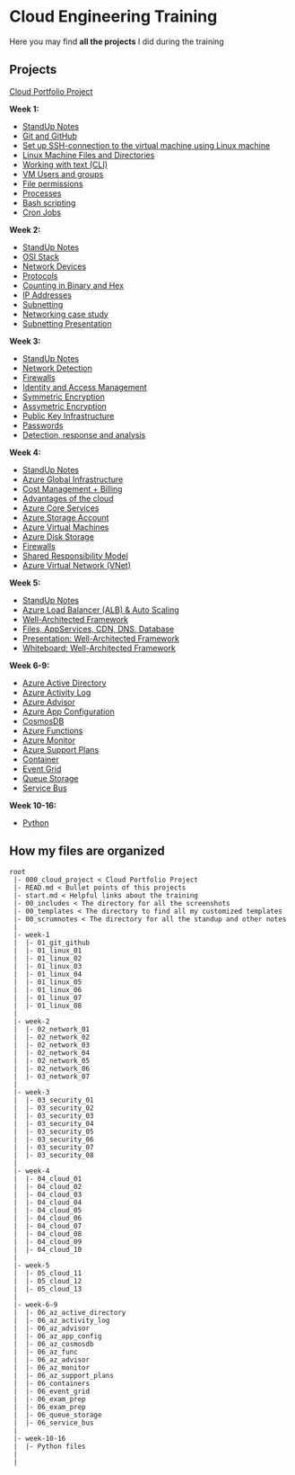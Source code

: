 # Cloud Engineering Training

Here you may find **all the projects** I did during the training

## Projects

[Cloud Portfolio Project](https://github.com/techgrounds/techgrounds-anj-dtmr/tree/main/000_cloud_project)

**Week 1:**

- [StandUp Notes](https://github.com/techgrounds/techgrounds-anj-dtmr/tree/main/00_scrumnotes/week-1-scrumnotes)
- [Git and GitHub](https://github.com/techgrounds/techgrounds-anj-dtmr/blob/main/week-1/01_git_github.md)
- [Set up SSH-connection to the virtual machine using Linux machine](https://github.com/techgrounds/techgrounds-anj-dtmr/blob/main/week-1/01_linux_01.md)
- [Linux Machine Files and Directories](https://github.com/techgrounds/techgrounds-anj-dtmr/blob/main/week-1/01_linux_02.md)
- [Working with text (CLI)](https://github.com/techgrounds/techgrounds-anj-dtmr/blob/main/week-1/01_linux_03.md)
- [VM Users and groups](https://github.com/techgrounds/techgrounds-anj-dtmr/blob/main/week-1/01_linux_04.md)
- [File permissions](https://github.com/techgrounds/techgrounds-anj-dtmr/blob/main/week-1/01_linux_05.md)
- [Processes](https://github.com/techgrounds/techgrounds-anj-dtmr/blob/main/week-1/01_linux_06.md)
- [Bash scripting](https://github.com/techgrounds/techgrounds-anj-dtmr/blob/main/week-1/01_linux_07.md)
- [Cron Jobs](https://github.com/techgrounds/techgrounds-anj-dtmr/blob/main/week-1/01_linux_08.md)

**Week 2:**

- [StandUp Notes](https://github.com/techgrounds/techgrounds-anj-dtmr/tree/main/00_scrumnotes/week-2-scrumnotes)
- [OSI Stack](https://github.com/techgrounds/techgrounds-anj-dtmr/blob/main/week-2/02_network_01.md)
- [Network Devices](https://github.com/techgrounds/techgrounds-anj-dtmr/blob/main/week-2/02_network_02.md)
- [Protocols](https://github.com/techgrounds/techgrounds-anj-dtmr/blob/main/week-2/02_network_03.md)
- [Counting in Binary and Hex](https://github.com/techgrounds/techgrounds-anj-dtmr/blob/main/week-2/02_network_04.md)
- [IP Addresses](https://github.com/techgrounds/techgrounds-anj-dtmr/blob/main/week-2/02_network_05.md)
- [Subnetting](https://github.com/techgrounds/techgrounds-anj-dtmr/blob/main/week-2/02_network_06.md)
- [Networking case study](https://github.com/techgrounds/techgrounds-anj-dtmr/blob/main/week-2/03_network_07.md)
- [Subnetting Presentation](https://www.canva.com/design/DAFgCHe6Xbc/Tqp50zekrvO3GKFVojH6oQ/edit?analyticsCorrelationId=603ff8f7-2f7e-4212-bfc5-a303ee06036b)

**Week 3:**

- [StandUp Notes](https://github.com/techgrounds/techgrounds-anj-dtmr/tree/main/00_scrumnotes/week-3-scrumnotes)
- [Network Detection](https://github.com/techgrounds/techgrounds-anj-dtmr/blob/main/week-3/03_security_01.md)
- [Firewalls](https://github.com/techgrounds/techgrounds-anj-dtmr/blob/main/week-3/03_security_02.md)
- [Identity and Access Management](https://github.com/techgrounds/techgrounds-anj-dtmr/blob/main/week-3/03_security_03.md)
- [Symmetric Encryption](https://github.com/techgrounds/techgrounds-anj-dtmr/blob/main/week-3/03_security_04.md)
- [Assymetric Encryption](https://github.com/techgrounds/techgrounds-anj-dtmr/blob/main/week-3/03_security_05.md)
- [Public Key Infrastructure](https://github.com/techgrounds/techgrounds-anj-dtmr/blob/main/week-3/03_security_06.md)
- [Passwords](https://github.com/techgrounds/techgrounds-anj-dtmr/blob/main/week-3/03_security_07.md)
- [Detection, response and analysis](https://github.com/techgrounds/techgrounds-anj-dtmr/blob/main/week-3/03_security_08.md)

**Week 4:**

- [StandUp Notes](https://github.com/techgrounds/techgrounds-anj-dtmr/tree/main/00_scrumnotes/week-4-scrumnotes)
- [Azure Global Infrastructure](https://github.com/techgrounds/techgrounds-anj-dtmr/blob/main/week-4/04_cloud_01.md)
- [Cost Management + Billing](https://github.com/techgrounds/techgrounds-anj-dtmr/blob/main/week-4/04_cloud_02.md)
- [Advantages of the cloud](https://github.com/techgrounds/techgrounds-anj-dtmr/blob/main/week-4/04_cloud_03.md)
- [Azure Core Services](https://github.com/techgrounds/techgrounds-anj-dtmr/blob/main/week-4/04_cloud_04.md)
- [Azure Storage Account](https://github.com/techgrounds/techgrounds-anj-dtmr/blob/main/week-4/04_cloud_05.md)
- [Azure Virtual Machines](https://github.com/techgrounds/techgrounds-anj-dtmr/blob/main/week-4/04_cloud_06.md)
- [Azure Disk Storage](https://github.com/techgrounds/techgrounds-anj-dtmr/blob/main/week-4/04_cloud_07.md)
- [Firewalls](https://github.com/techgrounds/techgrounds-anj-dtmr/blob/main/week-4/04_cloud_08.md)
- [Shared Responsibility Model](https://github.com/techgrounds/techgrounds-anj-dtmr/blob/main/week-4/04_cloud_09.md)
- [Azure Virtual Network (VNet)](https://github.com/techgrounds/techgrounds-anj-dtmr/blob/main/week-4/04_cloud_10.md)

**Week 5:**

- [StandUp Notes](https://github.com/techgrounds/techgrounds-anj-dtmr/tree/main/00_scrumnotes/week-5-scrumnotes)
- [Azure Load Balancer (ALB) & Auto Scaling](https://github.com/techgrounds/techgrounds-anj-dtmr/blob/main/week-5/05_cloud_11.md)
- [Well-Architected Framework](https://github.com/techgrounds/techgrounds-anj-dtmr/blob/main/week-5/05_cloud_12.md)
- [Files, AppServices, CDN, DNS, Database](https://github.com/techgrounds/techgrounds-anj-dtmr/blob/main/week-5/05_cloud_13.md)
- [Presentation: Well-Architected Framework](https://prezi.com/view/1px1mtg95K0WUB755HMx/)
- [Whiteboard: Well-Architected Framework](https://jamboard.google.com/d/1iKdx4dlijen6sJTonqlaV7g54Xf6aHNwU2jVQrIUrwo/edit?usp=sharing)

**Week 6-9:**

- [Azure Active Directory](https://github.com/techgrounds/techgrounds-anj-dtmr/blob/main/week-6-9/06_az_active_directory.md)
- [Azure Activity Log](https://github.com/techgrounds/techgrounds-anj-dtmr/blob/main/week-6-9/06_az_activity_log.md)
- [Azure Advisor](https://github.com/techgrounds/techgrounds-anj-dtmr/blob/main/week-6-9/06_az_advisor.md)
- [Azure App Configuration](https://github.com/techgrounds/techgrounds-anj-dtmr/blob/main/week-6-9/06_az_app_config.md)
- [CosmosDB](https://github.com/techgrounds/techgrounds-anj-dtmr/blob/main/week-6-9/06_az_cosmosdb.md)
- [Azure Functions](https://github.com/techgrounds/techgrounds-anj-dtmr/blob/main/week-6-9/06_az_func.md)
- [Azure Monitor](https://github.com/techgrounds/techgrounds-anj-dtmr/blob/main/week-6-9/06_az_monitor.md)
- [Azure Support Plans](https://github.com/techgrounds/techgrounds-anj-dtmr/blob/main/week-6-9/06_az_support_plans.md)
- [Container](https://github.com/techgrounds/techgrounds-anj-dtmr/blob/main/week-6-9/06_containers.md)
- [Event Grid](https://github.com/techgrounds/techgrounds-anj-dtmr/blob/main/week-6-9/06_event_grid.md)
- [Queue Storage](https://github.com/techgrounds/techgrounds-anj-dtmr/blob/main/week-6-9/06_queue_storage.md)
- [Service Bus](https://github.com/techgrounds/techgrounds-anj-dtmr/blob/main/week-6-9/06_service_bus.md)

**Week 10-16:**
- [Python](https://github.com/techgrounds/techgrounds-anj-dtmr/tree/main/week-10-16)


## How my files are organized

```
root
 |- 000_cloud_project < Cloud Portfolio Project
 |- READ.md < Bullet points of this projects
 |- start.md < Helpful links about the training
 |- 00_includes < The directory for all the screenshots
 |- 00_templates < The directory to find all my customized templates
 |- 00_scrumnotes < The directory for all the standup and other notes
 |
 |- week-1
 |  |- 01_git_github
 |  |- 01_linux_01
 |  |- 01_linux_02
 |  |- 01_linux_03
 |  |- 01_linux_04
 |  |- 01_linux_05
 |  |- 01_linux_06
 |  |- 01_linux_07
 |  |- 01_linux_08
 |
 |- week-2
 |  |- 02_network_01
 |  |- 02_network_02
 |  |- 02_network_03
 |  |- 02_network_04
 |  |- 02_network_05
 |  |- 02_network_06
 |  |- 03_network_07
 |
 |- week-3
 |  |- 03_security_01
 |  |- 03_security_02
 |  |- 03_security_03
 |  |- 03_security_04
 |  |- 03_security_05
 |  |- 03_security_06
 |  |- 03_security_07
 |  |- 03_security_08
 |
 |- week-4
 |  |- 04_cloud_01
 |  |- 04_cloud_02
 |  |- 04_cloud_03
 |  |- 04_cloud_04
 |  |- 04_cloud_05
 |  |- 04_cloud_06
 |  |- 04_cloud_07
 |  |- 04_cloud_08
 |  |- 04_cloud_09
 |  |- 04_cloud_10
 |
 |- week-5
 |  |- 05_cloud_11
 |  |- 05_cloud_12
 |  |- 05_cloud_13
 |
 |- week-6-9
 |  |- 06_az_active_directory
 |  |- 06_az_activity_log
 |  |- 06_az_advisor
 |  |- 06_az_app_config
 |  |- 06_az_cosmosdb
 |  |- 06_az_func
 |  |- 06_az_advisor
 |  |- 06_az_monitor
 |  |- 06_az_support_plans
 |  |- 06_containers
 |  |- 06_event_grid
 |  |- 06_exam_prep
 |  |- 06_exam_prep
 |  |- 06_queue_storage
 |  |- 06_service_bus
 |
 |- week-10-16
 |  |- Python files
 |
 |
```
